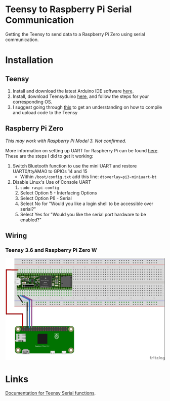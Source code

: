 # Teensy to Raspberry Pi Serial Communication
Getting the Teensy to send data to a Raspberry Pi Zero using serial communication.

# Installation
## Teensy
1. Install and download the latest Arduino IDE software [here](https://www.arduino.cc/en/Main/Software).
2. Install, download Teensyduino [here](https://www.pjrc.com/teensy/td_download.html), and follow the steps for your corresponding OS.
3. I suggest going through [this](https://www.pjrc.com/teensy/tutorial.html) to get an understanding on how to compile and upload code to the Teensy

## Raspberry Pi Zero 
*This may work with Raspberry Pi Model 3. Not confirmed.*

More information on setting up UART for Raspberry Pi can be found [here](https://www.raspberrypi.org/documentation/configuration/uart.md). These are the steps I did to get it working:

1. Switch Bluetooth function to use the mini UART and restore UART0/ttyAMA0 to GPIOs 14 and 15
    * Within `/boot/config.txt` add this line: `dtoverlay=pi3-miniuart-bt`
2. Disable Linux's Use of Console UART
    1. `sudo raspi-config`
    2. Select Option 5 - Interfacing Options
    3. Select Option P6 - Serial
    4. Select No for "Would you like a login shell to be accessible over serial?"
    5. Select Yes for "Would you like the serial port hardware to be enabled?"

## Wiring
### Teensy 3.6 and Raspberry Pi Zero W
![Wiring](https://github.com/khanguslee/teensy-to-RPi-Serial-Communication/blob/master/connection_diagram_teensy3-6_rpi_zero_bb.jpg?raw=true)

# Links
[Documentation for Teensy Serial functions](https://www.pjrc.com/teensy/td_uart.html).